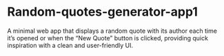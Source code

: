 # Random-quotes-generator-app1
A minimal web app that displays a random quote with its author each time it’s opened or when the “New Quote” button is clicked, providing quick inspiration with a clean and user-friendly UI.
